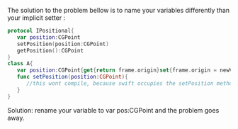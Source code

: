 The solution to the problem bellow is to name your variables differently than your implicit setter<!--more--> :
```swift
protocol IPositional{
   var position:CGPoint
   setPosition(position:CGPoint)
   getPosition():CGPoint
}
class A{
   var position:CGPoint{get{return frame.origin}set{frame.origin = newValue}}
   func setPosition(position:CGPoint){
      //this wont compile, because swift occupies the setPosition method call if your variable is in the for of: {get{} set{}}, it will work if your variable is a regular variable
   }
}
```

Solution: rename your variable to var pos:CGPoint and the problem goes away.
